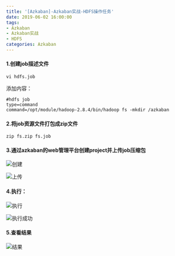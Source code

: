 ```yaml
---
title: '[Azkaban]-Azkaban实战-HDFS操作任务'
date: 2019-06-02 16:00:00
tags: 
- Azkaban
- Azkaban实战
- HDFS
categories: Azkaban
---
```


#### 1.创建job描述文件
```shell
vi hdfs.job
```
添加内容：
```shell
#hdfs job
type=command
command=/opt/module/hadoop-2.8.4/bin/hadoop fs -mkdir /azkaban
```
#### 2.将job资源文件打包成zip文件
```shell
zip fs.zip fs.job 
```

#### 3.通过azkaban的web管理平台创建project并上传job压缩包

![创建](https://imgconvert.csdnimg.cn/aHR0cHM6Ly91cGxvYWQtaW1hZ2VzLmppYW5zaHUuaW8vdXBsb2FkX2ltYWdlcy80MzkxNDA3LTg5NjA5NGNmYTFjOGYwOTMucG5n?x-oss-process=image/format,png)

![上传](https://imgconvert.csdnimg.cn/aHR0cHM6Ly91cGxvYWQtaW1hZ2VzLmppYW5zaHUuaW8vdXBsb2FkX2ltYWdlcy80MzkxNDA3LWU5MDY4OGY2MDY1ZWJhYzgucG5n?x-oss-process=image/format,png)

#### 4.执行：

![执行](https://imgconvert.csdnimg.cn/aHR0cHM6Ly91cGxvYWQtaW1hZ2VzLmppYW5zaHUuaW8vdXBsb2FkX2ltYWdlcy80MzkxNDA3LWM0NTBkOWI3Y2RlMzE4YzAucG5n?x-oss-process=image/format,png)

![执行成功](https://imgconvert.csdnimg.cn/aHR0cHM6Ly91cGxvYWQtaW1hZ2VzLmppYW5zaHUuaW8vdXBsb2FkX2ltYWdlcy80MzkxNDA3LTA2YjIyMDA5NTdkMDZjYjAucG5n?x-oss-process=image/format,png)

#### 5.查看结果
![结果](https://imgconvert.csdnimg.cn/aHR0cHM6Ly91cGxvYWQtaW1hZ2VzLmppYW5zaHUuaW8vdXBsb2FkX2ltYWdlcy80MzkxNDA3LTExZWExZTA2MDUyNmYyNzgucG5n?x-oss-process=image/format,png)
